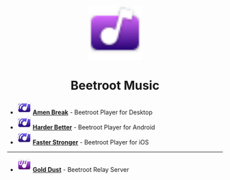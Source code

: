 <p align="center"><img src="/profile/Beetroot.svg" height=
128"></p>
<h1 align="center">Beetroot Music</h1>

- ![](/profile/BeetrootPlayer.svg) **[Amen Break](https://github.com/beetroot-music/AmenBreak)** - Beetroot Player for Desktop
- ![](/profile/BeetrootPlayer.svg) **[Harder Better](https://github.com/beetroot-music/HarderBetter)** - Beetroot Player for Android
- ![](/profile/BeetrootPlayer.svg) **[Faster Stronger](https://github.com/beetroot-music/FasterStronger)** - Beetroot Player for iOS

---

- ![](/profile/BeetrootRelay.svg) **[Gold Dust](https://github.com/beetroot-music/GoldDust)** - Beetroot Relay Server
